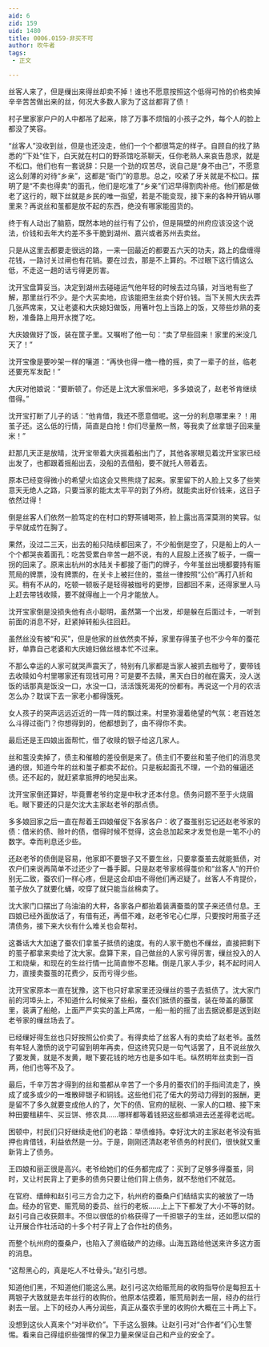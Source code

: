 ```yaml
---
aid: 6
zid: 159
uid: 1480
title: 0006.0159-非买不可
author: 吹牛者
tags: 
 - 正文

---
```




  丝客人来了，但是缫出来得丝却卖不掉！谁也不愿意按照这个低得可怜的价格卖掉辛辛苦苦做出来的丝，何况大多数人家为了这丝都背了债！

  村子里家家户户的人中都吊了起来，除了万事不烦恼的小孩子之外，每个人的脸上都没了笑容。

  “丝客人”没收到丝，但是也还没走，他们一个个都很笃定的样子。自顾自的找了熟悉的“下处”住下，白天就在村口的野茶馆吃茶聊天，任你老熟人来哀告恳求，就是不松口。他们也有一套说辞：只是一个劲的叹苦尽，说自己是“身不由己”，不愿意这么刻薄的对待“乡亲”，这都是“衙门”的意思。总之，咬紧了牙关就是不松口。摆明了是“不卖也得卖”的面孔，他们是吃准了“乡亲”们迟早得割肉补疮。他们都是做老了这行的，眼下丝就是乡民的唯一指望，若是不能变现，接下来的各种开销从哪里来？再说丝和茧都是放不起的东西，绝没有哪家能囤货的。

  终于有人动出了脑筋，既然本地的丝行有了公价，但是隔壁的州府应该没这个说法，价钱和去年大约差不多干脆到湖州、嘉兴或者苏州去卖丝。

  只是从这里去都要走很远的路，一来一回最近的都要五六天的功夫，路上的盘缠得花钱，一路讨关过闸也有花销。要在过去，那是不上算的。不过眼下这行情这么低，不走这一趟的话亏得更厉害。

  沈开宝盘算妥当。决定到湖州去碰碰运气他年轻的时候去过乌镇，对当地有些了解，那里丝行不少。是个大买卖地，应该能把生丝卖个好价钱。当下关照大庆去弄几张芦席来，又让老婆和大庆媳妇做饭，用箸叶包上当路上的饭，又带些炒熟的麦粉，准备路上用开水搅了吃。

  大庆娘做好了饭，装在筐子里。又嘱咐了他一句：“卖了早些回来！家里的米没几天了！”

  沈开宝像是要吵架一样的嚷道：“再快也得一橹一橹的摇，卖了一辈子的丝，临老还要充军发配！”

  大庆对他娘说：“要断顿了。你还是上沈大家借米吧，多多娘说了，赵老爷肯继续借得。”

  沈开宝打断了儿子的话：“他肯借，我还不愿意借呢。这一分的利息哪里来？！用茧子还。这么低的行情，简直是白抢！你们尽量熬一熬，等我卖了丝拿银子回来量米！”

  赶那几天正是放晴，沈开宝带着大庆摇着船出门了，其他各家眼见着沈开宝家已经出发了，也都跟着摇船出去，没船的去借船，要不就托人带着去。

  原本已经变得微小的希望火焰这会又熊熊烧了起来。家里留下的人脸上又多了些笑意天无绝人之路，只要当家的能太太平平的到了外府。就能卖出好价钱来，这日子依然过得！

  倒是丝客人们依然一脸笃定的在村口的野茶铺喝茶，脸上露出高深莫测的笑容。似乎早就成竹在胸了。

  果然，没过二三天，出去的船只陆续都回来了，不少船倒是空了，只是船上的人一个个都哭丧着面孔：吃苦受累白辛苦一趟不说，有的人屁股上还挨了板子，一瘸一拐的回来了。原来出杭州的水陆关卡都接了衙门的牌子，今年茧丝出境都要持有赈荒局的牌票，没有牌票的，在关卡上被拦住的，茧丝一律按照“公价”再打八折和买。稍有不从的，吃顿一顿板子是轻得被枷号的更惨，回都回不来，还得家里人马上赶去带钱收赎，要不就得枷上一个月才能放人。

  沈开宝家倒是没损失他有点小聪明，虽然第一个出发，却是躲在后面过卡，一听到前面的消息不好，赶紧掉转船头往回赶。

  虽然丝没有被“和买”，但是他家的丝依然卖不掉，家里存得茧子也不少今年的蚕花好，单靠自己老婆和大庆媳妇做丝根本忙不过来。

  不那么幸运的人家可就哭声震天了，特别有几家都是当家人被抓去枷号了，要带钱去收赎如今村里哪家还有现钱可用？可是要不去赎，黑天白日的枷在露天，没人送饭的话那真是饭没一口，水没一口，活活饿死渴死的份都有。再说这一个月的农活怎么办？耽误下去一家老小都得饿死。

  女人孩子的哭声远远近近的一阵一阵的飘过来。村里弥漫着绝望的气氛：老百姓怎么斗得过衙门？你想得到的，他都想到了，由不得你不卖。

  最后还是王四娘出面帮忙，借了收赎的银子给这几家人。

  丝和茧没卖掉了，债主和催粮的差役倒是来了。债主们不要丝和茧子他们的消息灵通的很，知道今年的丝和茧子都卖不起价。只是板起面孔不理，一个劲的催逼还债。还不起的，就赶紧拿抵押的地契出来。

  沈开宝家倒还算好，毕竟曹老爷约定是中秋才还本付息。债务问题不至于火烧眉毛。眼下要还的只是欠沈大主家赵老爷的那点债。

  多多娘回家之后一直在帮着王四娘催促下各家各户：收了蚕茧别忘记还赵老爷家的债：借米的债、赊叶的债，借得时候不觉得，这会总加起来才发觉也是一笔不小的数字。幸而利息还少些。

  还赵老爷的债倒是容易，他家即不要银子又不要生丝，只要拿蚕茧去就能抵债，对农户们来说再简单不过还少了一番手脚。只是赵老爷家核得茧价和“丝客人”的开价别无二致，蚕农们一样心疼，但是这会却由不得他们再迟疑了。丝客人不肯提价，茧子放久了就要化蛹，咬穿了就只能当丝棉卖了。

  沈大家门口摆出了乌油油的大秤，各家各户都抬着装满蚕茧的筐子来还债付息。王四娘已经外面放话了，有借有还，再借不难，赵老爷宅心仁厚，只要按时用茧子还清债务，接下来大伙有什么难关也会帮衬。

  这番话大大加速了蚕农们拿茧子抵债的速度。有的人家干脆也不缫丝，直接把剩下的茧子都拿来卖给了沈大家。盘算下来，自己做丝的人家亏得厉害，缫丝投入的人工和烧柴，和现在的生丝行情一比简直惨不忍睹。倒是几家人手少，耗不起时间人力，直接卖蚕茧的花费少，反而亏得少些。

  沈开宝家原本一直在犹豫，这下也只好拿家里还没缫丝的茧子去抵债了。沈大家门前的河埠头上，不知道什么时候来了些船，蚕农们抵债的蚕茧，装在带盖的藤筐里，装满了船舱，上面严严实实的盖上芦席，一船一船的摇了出去据说都是送到赵老爷家的缫丝场去了。

  已经缫好得生丝也只好按照公价卖了。有得卖给了丝客人有的卖给了赵老爷。虽然有年轻人激愤的说宁可留到明年再卖，但这终究只是一句气话罢了，且不说丝放久了要发黄，就是不发黄，眼下要花钱的地方也是多如牛毛。纵然明年丝卖到一百两，他们也等不及了。

  最后，千辛万苦才得到的丝和茧都从辛苦了一个多月的蚕农们的手指间流走了，换成了或多或少的一堆散碎银子和铜钱。这些他们花了偌大的劳动力得到的报酬，更是留不了多久就要变成他人的了，欠下的债、官府的赋税、一家人的口粮、接下来种田要租耕牛、买豆饼、修农具……哪样都等着钱把这些都填进去还差得老远呢。

  困顿中，村民们只好继续走他们的老路：举债维持。幸好沈大的主家赵老爷没有抵押也肯借钱，利益依然是一分。于是，刚刚还清赵老爷债务的村民们，很快就又重新背上了债务。

  王四娘和丽正很是高兴。老爷给她们的任务都完成了：买到了足够多得蚕茧，同时，又让村民背上了更多的债务只要让他们背上债务，就不愁他们不就范。

  在官府、缙绅和赵引弓三方合力之下，杭州府的蚕桑户们结结实实的被放了一场血。经办的官吏、赈荒局的委员、丝行的老板……上上下下都发了大小不等的财。赵引弓自己收获颇丰。不但以很低的价格获得了一千担银子的生丝，还如愿以偿的让开展合作社活动的十多个村子背上了合作社的债务。

  而整个杭州府的蚕桑户，也陷入了濒临破产的边缘。山海五路给他送来许多这方面的消息。

  “这帮黑心的，真是吃人不吐骨头。”赵引弓想。

  知道他们黑，不知道他们能这么黑。赵引弓这次给赈荒局的收购指导价是每担五十两银子大致就是去年丝行的收购价。他原本估摸着，赈荒局剥去一层，经办的丝行剥去一层。上下的经办人再分润些，真正从蚕农手里的收购价大概在三十两上下。

  没想到这伙人真来个“对半砍价”。下手这么狠辣。让赵引弓对“合作者”们心生警惕。看来自己得组织些强悍的保卫力量来保证自己和产业的安全了。


